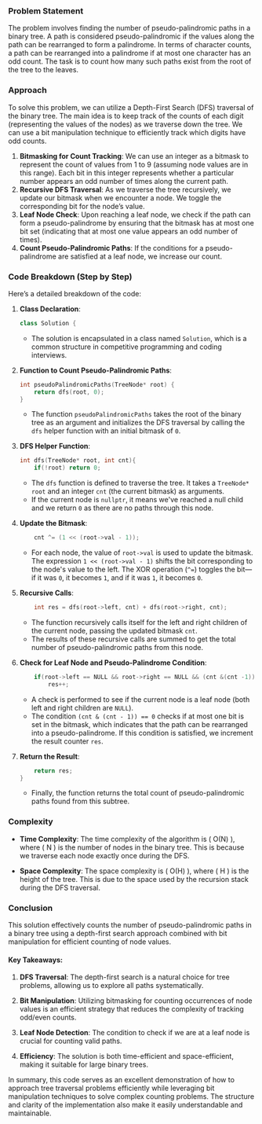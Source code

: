 ### Problem Statement

The problem involves finding the number of pseudo-palindromic paths in a binary tree. A path is considered pseudo-palindromic if the values along the path can be rearranged to form a palindrome. In terms of character counts, a path can be rearranged into a palindrome if at most one character has an odd count. The task is to count how many such paths exist from the root of the tree to the leaves.

### Approach

To solve this problem, we can utilize a Depth-First Search (DFS) traversal of the binary tree. The main idea is to keep track of the counts of each digit (representing the values of the nodes) as we traverse down the tree. We can use a bit manipulation technique to efficiently track which digits have odd counts.

1. **Bitmasking for Count Tracking**: We can use an integer as a bitmask to represent the count of values from 1 to 9 (assuming node values are in this range). Each bit in this integer represents whether a particular number appears an odd number of times along the current path.
2. **Recursive DFS Traversal**: As we traverse the tree recursively, we update our bitmask when we encounter a node. We toggle the corresponding bit for the node’s value.
3. **Leaf Node Check**: Upon reaching a leaf node, we check if the path can form a pseudo-palindrome by ensuring that the bitmask has at most one bit set (indicating that at most one value appears an odd number of times).
4. **Count Pseudo-Palindromic Paths**: If the conditions for a pseudo-palindrome are satisfied at a leaf node, we increase our count.

### Code Breakdown (Step by Step)

Here’s a detailed breakdown of the code:

1. **Class Declaration**:
   ```cpp
   class Solution {
   ```

   - The solution is encapsulated in a class named `Solution`, which is a common structure in competitive programming and coding interviews.

2. **Function to Count Pseudo-Palindromic Paths**:
   ```cpp
   int pseudoPalindromicPaths(TreeNode* root) {
       return dfs(root, 0);
   }
   ```

   - The function `pseudoPalindromicPaths` takes the root of the binary tree as an argument and initializes the DFS traversal by calling the `dfs` helper function with an initial bitmask of `0`.

3. **DFS Helper Function**:
   ```cpp
   int dfs(TreeNode* root, int cnt){
       if(!root) return 0;
   ```

   - The `dfs` function is defined to traverse the tree. It takes a `TreeNode* root` and an integer `cnt` (the current bitmask) as arguments.
   - If the current node is `nullptr`, it means we've reached a null child and we return `0` as there are no paths through this node.

4. **Update the Bitmask**:
   ```cpp
       cnt ^= (1 << (root->val - 1));
   ```

   - For each node, the value of `root->val` is used to update the bitmask. The expression `1 << (root->val - 1)` shifts the bit corresponding to the node's value to the left. The XOR operation (`^=`) toggles the bit—if it was `0`, it becomes `1`, and if it was `1`, it becomes `0`.

5. **Recursive Calls**:
   ```cpp
       int res = dfs(root->left, cnt) + dfs(root->right, cnt);
   ```

   - The function recursively calls itself for the left and right children of the current node, passing the updated bitmask `cnt`.
   - The results of these recursive calls are summed to get the total number of pseudo-palindromic paths from this node.

6. **Check for Leaf Node and Pseudo-Palindrome Condition**:
   ```cpp
       if(root->left == NULL && root->right == NULL && (cnt &(cnt -1)) == 0)
           res++;
   ```

   - A check is performed to see if the current node is a leaf node (both left and right children are `NULL`).
   - The condition `(cnt & (cnt - 1)) == 0` checks if at most one bit is set in the bitmask, which indicates that the path can be rearranged into a pseudo-palindrome. If this condition is satisfied, we increment the result counter `res`.

7. **Return the Result**:
   ```cpp
       return res;
   }
   ```

   - Finally, the function returns the total count of pseudo-palindromic paths found from this subtree.

### Complexity

- **Time Complexity**: The time complexity of the algorithm is \( O(N) \), where \( N \) is the number of nodes in the binary tree. This is because we traverse each node exactly once during the DFS.
  
- **Space Complexity**: The space complexity is \( O(H) \), where \( H \) is the height of the tree. This is due to the space used by the recursion stack during the DFS traversal.

### Conclusion

This solution effectively counts the number of pseudo-palindromic paths in a binary tree using a depth-first search approach combined with bit manipulation for efficient counting of node values.

#### Key Takeaways:

1. **DFS Traversal**: The depth-first search is a natural choice for tree problems, allowing us to explore all paths systematically.

2. **Bit Manipulation**: Utilizing bitmasking for counting occurrences of node values is an efficient strategy that reduces the complexity of tracking odd/even counts.

3. **Leaf Node Detection**: The condition to check if we are at a leaf node is crucial for counting valid paths.

4. **Efficiency**: The solution is both time-efficient and space-efficient, making it suitable for large binary trees.

In summary, this code serves as an excellent demonstration of how to approach tree traversal problems efficiently while leveraging bit manipulation techniques to solve complex counting problems. The structure and clarity of the implementation also make it easily understandable and maintainable.